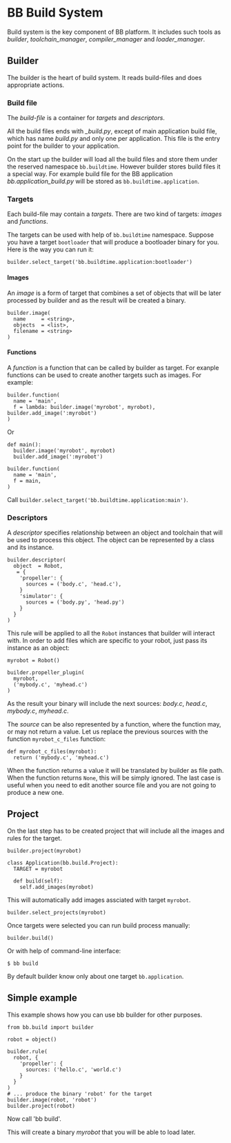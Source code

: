 # BB Build System

Build system is the key component of BB platform. It includes such tools as
*builder*, *toolchain\_manager*, *compiler\_manager* and *loader\_manager*.

## Builder

The builder is the heart of build system. It reads build-files and does
appropriate actions.

### Build file

The _build-file_ is a container for _targets_ and _descriptors_.

All the build files ends with _\_build.py_, except of main application build
file, which has name *build.py* and only one per application. This file is the
entry point for the builder to your application.

On the start up the builder will load all the build files and store them under
the reserved namespace `bb.buildtime`. However builder stores build files it a
special way. For example build file for the BB application
_bb.application\_build.py_ will be stored as `bb.buildtime.application`.

### Targets

Each build-file may contain a _targets_. There are two kind of targets: _images_
and _functions_.

The targets can be used with help of `bb.buildtime` namespace. Suppose you have a target
`bootloader` that will produce a bootloader binary for you. Here is the way you can run it:

    builder.select_target('bb.buildtime.application:bootloader')

#### Images

An _image_ is a form of target that combines a set of objects that will be
later processed by builder and as the result will be created a binary.

    builder.image(
      name     = <string>,
      objects  = <list>,
      filename = <string>
    )

#### Functions

A _function_ is a function that can be called by builder as
target. For exanple functions can be used to create another targets such as
images. For example:

    builder.function(
      name = 'main',
      f = lambda: builder.image('myrobot', myrobot), builder.add_image(':myrobot')
    )

Or

    def main():
      builder.image('myrobot', myrobot)
      builder.add_image(':myrobot')
  
    builder.function(
      name = 'main',
      f = main,
    )
  
Call `builder.select_target('bb.buildtime.application:main')`.

### Descriptors

A _descriptor_ specifies relationship between an object and toolchain that will be
used to process this object. The object can be represented by a class and its instance.

    builder.descriptor(
      object  = Robot,
       = {
        'propeller': {
          sources = ('body.c', 'head.c'),
        }
        'simulator': {
          sources = ('body.py', 'head.py')
        }
      }
    )

This rule will be applied to all the `Robot` instances that builder will
interact with.  In order to add files which are specific to your robot, just
pass its instance as an object:

    myrobot = Robot()

    builder.propeller_plugin(
      myrobot,
      ('mybody.c', 'myhead.c')
    )

As the result your binary will include the next sources: _body.c_, _head.c_,
_mybody.c_, _myhead.c_.

The _source_ can be also represented by a function, where the function may, or
may not return a value. Let us replace the previous sources with the function
`myrobot_c_files` function:

    def myrobot_c_files(myrobot):
      return ('mybody.c', 'myhead.c')

When the function returns a value it will be translated by builder as file
path. When the function returns `None`, this will be simply ignored. The last
case is useful when you need to edit another source file and you are not going
to produce a new one.

## Project

On the last step has to be created project that will include all the images and
rules for the target.

    builder.project(myrobot)

    class Application(bb.build.Project):
      TARGET = myrobot

      def build(self):
        self.add_images(myrobot)
    

This will automatically add images assciated with target `myrobot`.

    builder.select_projects(myrobot)

Once targets were selected you can run build process manually:

    builder.build()
    
Or with help of command-line interface:

    $ bb build

By default builder know only about one target `bb.application`.

## Simple example

This example shows how you can use bb builder for other purposes.

    from bb.build import builder

    robot = object()

    builder.rule(
      robot, {
        'propeller': {
          sources: ('hello.c', 'world.c')
        }
      }
    )
    # ... produce the binary 'robot' for the target
    builder.image(robot, 'robot')
    builder.project(robot)

Now call 'bb build'.


This will create a binary _myrobot_ that you will be able to load later.
